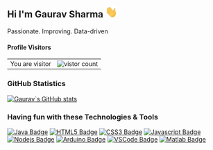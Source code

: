 ## Hi I'm Gaurav Sharma <img src="https://github.com/theofficialgauravsharma/theofficialgauravsharma/blob/master/img/hi.gif" width="28px" alt="hi">

Passionate. Improving. Data-driven

#### Profile Visitors

<table>
  <tr>
    <td>You are visitor</td>
    <td><img src="https://profile-counter.glitch.me/theofficialgauravsharma/count.svg" alt="vistor count" height="30" /></td>
  </tr>
</table>

### GitHub Statistics

[![Gaurav`s GitHub stats](https://github-readme-stats.vercel.app/api?username=theofficialgauravsharma&count_private=true&show_icons=true&theme=dark)](https://github.com/theofficialgauravsharma)

### Having fun with these Technologies & Tools

[![Java Badge](https://img.shields.io/badge/-java-007396?style=for-the-badge&labelColor=black&logo=java&logoColor=007396)](#)
[![HTML5 Badge](https://img.shields.io/badge/-HTML5-E34F26?style=for-the-badge&labelColor=black&logo=HTML5&logoColor=E34F26)](#) 
[![CSS3 Badge](https://img.shields.io/badge/-CSS3-1572B6?style=for-the-badge&labelColor=black&logo=CSS3&logoColor=1572B6)](#)
[![Javascript Badge](https://img.shields.io/badge/-Javascript-F0DB4F?style=for-the-badge&labelColor=black&logo=javascript&logoColor=F0DB4F)](#)
[![Nodejs Badge](https://img.shields.io/badge/-Nodejs-3C873A?style=for-the-badge&labelColor=black&logo=node.js&logoColor=3C873A)](#)
[![Arduino Badge](https://img.shields.io/badge/-Arduino-00979D?style=for-the-badge&labelColor=black&logo=arduino&logoColor=00979D)](#)
[![VSCode Badge](https://img.shields.io/badge/-VSCode-007ACC?style=for-the-badge&labelColor=black&logo=visual-studio-code&logoColor=007ACC)](#)
[![Matlab Badge](https://img.shields.io/badge/-Matlab-0076A8?style=for-the-badge&labelColor=black&logo=mathworks&logoColor=0076A8)](#)

